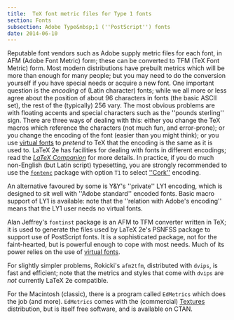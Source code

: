 ```yaml
---
title:  TeX font metric files for Type 1 fonts
section: Fonts
subsection: Adobe Type&nbsp;1 (''PostScript'') fonts
date: 2014-06-10
---
```


Reputable font vendors such as Adobe supply metric files for each
font, in AFM (Adobe Font Metric) form; these can be converted
to TFM (TeX Font Metric) form. Most modern distributions have
prebuilt metrics which will be more than enough for many people; but you may
need to do the conversion yourself if you have special needs or
acquire a new font. One important question is the _encoding_ of
(Latin character) fonts; while we all more or less agree about the
position of about 96 characters in fonts (the basic ASCII set), the
rest of the (typically) 256 vary. The most obvious problems are with
floating accents and special characters such as the ''pounds sterling''
sign. There are three ways of dealing with this: either you change the
TeX macros which reference the characters (not much fun, and
error-prone); or you change the encoding of the font (easier than you
might think); or you use [virtual fonts](FAQ-virtualfonts.md) to
_pretend_ to TeX that the encoding is the same as it is used to.
LaTeX 2e has facilities for dealing with fonts in different
encodings; read the [_LaTeX Companion_](FAQ-latex-books.md) for
more details.  In practice, if you do much non-English (but Latin
script) typesetting, you are strongly recommended to use the
[`fontenc`](https://ctan.org/pkg/fontenc) package with option `T1` to select
[''Cork''](FAQ-ECfonts.md) encoding.

An alternative favoured by some is Y&Y's ''private'' LY1 encoding,
which is designed to sit well with ''Adobe standard'' encoded fonts.
Basic macro support of LY1 is available: note that the
''relation with Adobe's encoding'' means that the LY1 user
needs no virtual fonts.

Alan Jeffrey's `fontinst` package is an AFM to
TFM converter written in TeX; it is used to generate the
files used by LaTeX 2e's PSNFSS package to support use of
PostScript fonts. It is a sophisticated package, not for the faint-hearted,
but is powerful enough to cope with most needs.  Much of its power
relies on the use of [virtual fonts](FAQ-virtualfonts.md).

For slightly simpler problems, Rokicki's `afm2tfm`,
distributed with `dvips`, is fast and
efficient; note that the metrics and styles that come with
`dvips` are _not_ currently LaTeX 2e compatible.

For the Macintosh (classic), there is a program called
`EdMetrics` which does the job (and more).
`EdMetrics` comes with the (commercial)
[Textures](FAQ-commercial.md) distribution, but is itself free
software, and is available on CTAN.

